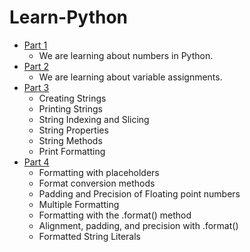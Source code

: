 # Learn-Python

- [Part 1](practice_1/part_1.ipynb)
  - We are learning about numbers in Python.
- [Part 2](practice_1/part_2.ipynb)
  - We are learning about variable assignments.
- [Part 3](practice_1/part_3.ipynb)
  - Creating Strings
  - Printing Strings
  - String Indexing and Slicing
  - String Properties
  - String Methods
  - Print Formatting
- [Part 4](practice_1/part_4.ipynb)
  - Formatting with placeholders
  - Format conversion methods
  - Padding and Precision of Floating point numbers
  - Multiple Formatting
  - Formatting with the .format() method
  - Alignment, padding, and precision with .format()
  - Formatted String Literals